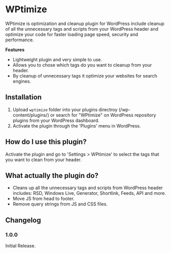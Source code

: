 # WPtimize
WPtimize is optimization and cleanup plugin for WordPress include cleanup of all the unnecessary tags and scripts from your WordPress header and optimize your code for faster loading page speed, security and performance.

**Features**

* Lightweight plugin and very simple to use.
* Allows you to chose which tags do you want to cleanup from your header.
* By cleanup of unnecessary tags it optimize your websites for search engines.

## Installation ##
1. Upload `wptimize` folder into your plugins directroy (/wp-content/plugins/) or search for "WPtimize" on WordPress repository plugins from your WordPress dashboard.
2. Activate the plugin through the 'Plugins' menu in WordPress.

## How do I use this plugin? ##

Activate the plugin and go to 'Settings > WPtimize' to select the tags that you want to clean from your header.

## What actually the plugin do? ##

* Cleans up all the unnecessary tags and scripts from WordPress header includes: RSD, Windows Live, Generator, Shortlink, Feeds, API and more.
* Move JS from head to footer.
* Remove query strings from JS and CSS files.

## Changelog ##

### 1.0.0 ###
Initial Release.
